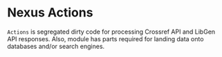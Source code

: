 # Nexus Actions

`Actions` is segregated dirty code for processing Crossref API and LibGen API responses.
Also, module has parts required for landing data onto databases and/or search engines.

